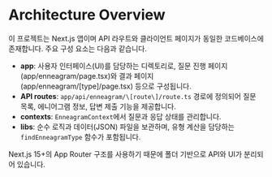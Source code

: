 # Architecture Overview

이 프로젝트는 Next.js 앱이며 API 라우트와 클라이언트 페이지가 동일한 코드베이스에 존재합니다. 주요 구성 요소는 다음과 같습니다.

- **app**: 사용자 인터페이스(UI)를 담당하는 디렉토리로, 질문 진행 페이지(app/enneagram/page.tsx)와 결과 페이지(app/enneagram/\[type\]/page.tsx) 등으로 구성됩니다.
- **API routes**: `app/api/enneagram/\[route\]/route.ts` 경로에 정의되어 질문 목록, 에니어그램 정보, 답변 제출 기능을 제공합니다.
- **contexts**: `EnneagramContext`에서 질문과 응답 상태를 관리합니다.
- **libs**: 순수 로직과 데이터(JSON) 파일을 보관하며, 유형 계산을 담당하는 `findEnneagramType` 함수가 포함됩니다.

Next.js 15+의 App Router 구조를 사용하기 때문에 폴더 기반으로 API와 UI가 분리되어 있습니다.
